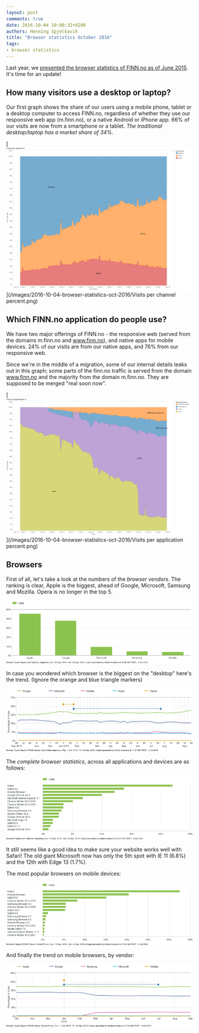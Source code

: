 ```yaml
---
layout: post
comments: true
date: 2016-10-04 10:00:32+0200
authors: Henning Spjelkavik
title: "Browser statistics October 2016"
tags:
- browser statistics
---
```


Last year, we [presented the browser statistics of FINN.no as of June 2015](http://tech.finn.no/2015/06/25/browser-statistics-june-2015/). It's time for an update!

## How many visitors use a desktop or laptop?

[//]: # (Source: http://tableau.finn.no:8000/views/Mobilrapport2_0-weekly/Visitsperchannel)

Our first graph shows the share of our users using a mobile phone, tablet or a desktop computer to access FINN.no, regardless of whether they use our responsive web app (m.finn.no), or a native Android or iPhone app. 66% of our visits are now from a smartphone or a tablet. *The traditional desktop/laptop has a market share of 34%.*

[<img class="center-block" alt="Channel graph" src="/images/2016-10-04-browser-statistics-oct-2016/Visits per channel percent.png"/>](/images/2016-10-04-browser-statistics-oct-2016/Visits per channel percent.png)

## Which FINN.no application do people use?

We have two major offerings of FINN.no - the responsive web (served from the domains m.finn.no and www.finn.no), and native apps for mobile devices. 24% of our visits are from our native apps, and 76% from our responsive web.

Since we're in the middle of a migration, some of our internal details leaks out in this graph; some parts of the finn.no traffic is served from the domain www.finn.no and the majority from the domain m.finn.no. They are supposed to be merged "real soon now".

[<img class="center-block" alt="Application graph" src="/images/2016-10-04-browser-statistics-oct-2016/Visits per application percent.png"/>](/images/2016-10-04-browser-statistics-oct-2016/Visits per application percent.png)

## Browsers

First of all, let's take a look at the numbers of the *browser vendors*. The ranking is clear, Apple is the biggest, ahead of Google, Microsoft, Samsung and Mozilla. Opera is no longer in the top 5.

[//]: # (https://sc3.omniture.com/sc15/reports/index.html?a=Report.Standard&r=Report.GetConversions&rp=e%7C1&0=58771601990286&bookmark=15091307&ssSession=02cf5bacd4842708446fee96acb31b6a&jpj=55877982372978)

[<img class="center-block" alt="All providers" src="/images/2016-10-04-browser-statistics-oct-2016/browser-types.png"/>](/images/2016-10-04-browser-statistics-oct-2016/browser-types.png)

In case you wondered which browser is the biggest on the "desktop" here's the trend. (Ignore the orange and blue triangle markers)

[//]: # ( https://sc3.omniture.com/sc15/reports/index.html?rp=period_from%7C10%2F01%2F15%3Bperiod_to%7C09%2F30%2F16%3Bperiod%7C1150901D366%3Brange_period%7C1%3Bgranularity%7Cweek&r=Report.GetConversions&a=Report.Standard&ssSession=02cf5bacd4842708446fee96acb31b6a&jpj=77984075026732   Segment: prod.device: non-mobile  )

[<img class="center-block" alt="Browsers, Windows" src="/images/2016-10-04-browser-statistics-oct-2016/desktop.png"/>](/images/2016-10-04-browser-statistics-oct-2016/desktop.png)

The *complete browser statistics*, across all applications and devices are as follows:

<a href="/images/2016-10-04-browser-statistics-oct-2016/browsers-all.png"><img class="center-block" alt="All browsers" src="/images/2016-10-04-browser-statistics-oct-2016/browsers-all.png"/></a>

It still seems like a good idea to make sure your website works well with Safari! The old giant Microsoft now has only the 5th spot with IE 11 (6.8%) and the 12th with Edge 13 (1.7%).

The most popular browsers on mobile devices:

[//]: # ( https://sc3.omniture.com/sc15/reports/index.html?rp=ob_segment_id%7C5499485ce4b0b3ffc6f830ec&r=Report.GetConversions&a=Report.Standard&ssSession=02cf5bacd4842708446fee96acb31b6a&jpj=4691664005674 )

<a href="/images/2016-10-04-browser-statistics-oct-2016/browsers-mobile.png"><img class="center-block" alt="All browsers" src="/images/2016-10-04-browser-statistics-oct-2016/browsers-mobile.png"/></a>

And finally the trend on mobile browsers, by vendor:

[//]: # ( https://sc3.omniture.com/sc15/reports/index.html?rp=preset%7CLast%2012%20months%3Bperiod_from%7C10%2F01%2F15%3Bperiod_to%7C09%2F30%2F16%3Bperiod%7C1150901D366%3Brange_period%7C1%3Bgranularity%7Cmonth&r=Report.GetConversions&a=Report.Standard&ssSession=02cf5bacd4842708446fee96acb31b6a&jpj=84809186172571 )

<a href="/images/2016-10-04-browser-statistics-oct-2016/browsers-mobile-trend.png"><img class="center-block" alt="All browsers" src="/images/2016-10-04-browser-statistics-oct-2016/browsers-mobile-trend.png"/></a>



